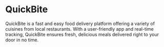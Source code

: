 # QuickBite
 QuickBite is a fast and easy food delivery platform offering a variety of cuisines from local restaurants. With a user-friendly app and real-time tracking, QuickBite ensures fresh, delicious meals delivered right to your door in no time.
